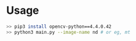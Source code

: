 # Usage

```sh
>> pip3 install opencv-python==4.4.0.42
>> python3 main.py --image-name nd # or eg, mt
```

